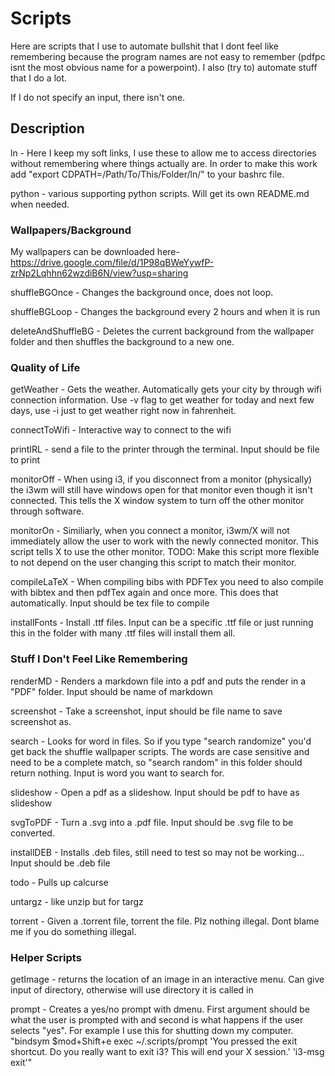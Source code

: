 # Scripts

Here are scripts that I use to automate bullshit that I dont feel like remembering because the program names are not easy to remember (pdfpc isnt the most obvious name for a powerpoint). I also (try to) automate stuff that I do a lot.

If I do not specify an input, there isn't one.

## Description

ln - Here I keep my soft links, I use these to allow me to access directories without remembering where things actually are. In order to make this work add "export CDPATH=/Path/To/This/Folder/ln/" to your bashrc file.

python - various supporting python scripts. Will get its own README.md when needed.

### Wallpapers/Background
My wallpapers can be downloaded here- https://drive.google.com/file/d/1P98qBWeYywfP-zrNp2Lqhhn62wzdiB6N/view?usp=sharing

shuffleBGOnce - Changes the background once, does not loop.

shuffleBGLoop - Changes the background every 2 hours and when it is run

deleteAndShuffleBG - Deletes the current background from the wallpaper folder and then shuffles the background to a new one.

### Quality of Life

getWeather - Gets the weather. Automatically gets your city by through wifi connection information. Use -v flag to get weather for today and next few days, use -i just to get weather right now in fahrenheit.

connectToWifi - Interactive way to connect to the wifi

printIRL - send a file to the printer through the terminal. Input should be file to print

monitorOff - When using i3, if you disconnect from a monitor (physically) the i3wm will still have windows open for that monitor even though it isn't connected. This tells the X window system to turn off the other monitor through software.

monitorOn - Similiarly, when you connect a monitor, i3wm/X will not immediately allow the user to work with the newly connected monitor. This script tells X to use the other monitor. TODO: Make this script more flexible to not depend on the user changing this script to match their monitor.

compileLaTeX - When compiling bibs with PDFTex you need to also compile with bibtex and then pdfTex again and once more. This does that automatically. Input should be tex file to compile 

installFonts - Install .ttf files. Input can be a specific .ttf file or just running this in the folder with many .ttf files will install them all.
### Stuff I Don't Feel Like Remembering

renderMD - Renders a markdown file into a pdf and puts the render in a "PDF" folder. Input should be name of markdown

screenshot - Take a screenshot, input should be file name to save screenshot as.

search - Looks for word in files. So if you type "search randomize" you'd get back the shuffle wallpaper scripts. The words are case sensitive and need to be a complete match, so "search random" in this folder should return nothing. Input is word you want to search for.

slideshow - Open a pdf as a slideshow. Input should be pdf to have as slideshow

svgToPDF - Turn a .svg into a .pdf file. Input should be .svg file to be converted.

installDEB - Installs .deb files, still need to test so may not be working... Input should be .deb file

todo - Pulls up calcurse

untargz - like unzip but for targz

torrent - Given a .torrent file, torrent the file. Plz nothing illegal. Dont blame me if you do something illegal.

### Helper Scripts

getImage - returns the location of an image in an interactive menu. Can give input of directory, otherwise will use directory it is called in

prompt - Creates a yes/no prompt with dmenu. First argument should be what the user is prompted with and second is what happens if the user selects "yes". For example I use this for shutting down my computer. "bindsym $mod+Shift+e exec ~/.scripts/prompt 'You pressed the exit shortcut. Do you really want to exit i3? This will end your X session.' 'i3-msg exit'"




